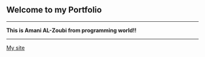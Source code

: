 
## **Welcome to my Portfolio** 
*************
**This is Amani AL-Zoubi from programming world!!**
***********
[My site](https://63074260eed4e46d68914f3c--whimsical-griffin-5e8400.netlify.app/)

